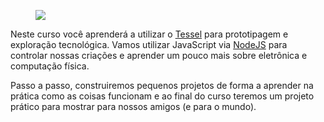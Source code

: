 <figure class="image">
  <img src="/academy/courses/course-iot-esp8266-micropython/hero.png">
</figure>

Neste curso você aprenderá a utilizar o [Tessel](http://tessel.io) para prototipagem e exploração tecnológica. Vamos utilizar JavaScript via [NodeJS](http://nodejs.org) para controlar nossas criações e aprender um pouco mais sobre eletrônica e computação física.

Passo a passo, construiremos pequenos projetos de forma a aprender na prática como as coisas funcionam e ao final do curso teremos um projeto prático para mostrar para nossos amigos (e para o mundo).
